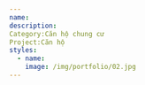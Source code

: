 ```yaml
---
name:
description:
Category:Căn hộ chung cư
Project:Căn hộ
styles:
  - name:
    image: /img/portfolio/02.jpg
---
```

